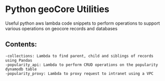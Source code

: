 # Python geoCore Utilities

Useful python aws lambda code snippets to perform operations to support various operations on geocore records and databases

## Contents:

```
-collections: Lambda to find parent, child and siblings of records using Pandas
-popularity_api: Lambda to perform CRUD operations on the popularity dynamodb table
-popularity_proxy: Lambda to proxy request to intranet using a VPC
```

